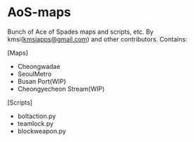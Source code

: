 # AoS-maps
Bunch of Ace of Spades maps and scripts, etc. By kmsi(kmsiapps@gmail.com) and other contributors.
Contains:

[Maps]
* Cheongwadae
* SeoulMetro
* Busan Port(WIP)
* Cheongyecheon Stream(WIP)

[Scripts]
* boltaction.py
* teamlock.py
* blockweapon.py
